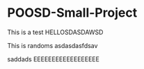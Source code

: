 # POOSD-Small-Project

This is a test
HELLOSDASDAWSD

This is randoms
asdasdasfdsav

saddads
EEEEEEEEEEEEEEEEEE
